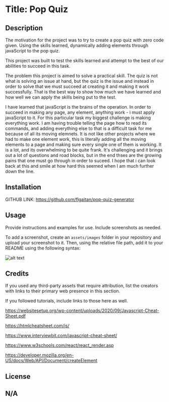 # Title: Pop Quiz

## Description

The motivation for the project was to try to create a pop quiz with zero code given. Using the skills learned, dynamically adding elements through javaScript to the pop quiz.

This project was built to test the skills learned and attempt to the best of our abilities to succeed in this task. 

The problem this project is aimed to solve a practical skill. The quiz is not what is solving an issue at hand, but the quiz is the issue and instead in order to solve that we must succeed at creating it and making it work successfully. That is the best way to show how much we have learned and how well we can apply the skills being put to the test.

I have learned that javaScript is the brains of the operation. In order to succeed in making any page, any element, anything work - i must apply javaScript to it. For this particular task my biggest challenge is making everything work. I am having trouble telling the page how to read its commands, and adding everything else to that is a difficult task for me because of all its moving elemnets. It is not like other projects where we had to make one element work, this is literally adding all the moving elements to a page and making sure every single one of them is working. It is a lot, and its overwhelming to be quite frank. It's challenging and it brings out a lot of questions and road blocks, but in the end thses are the growing pains that one must go through in order to suceed. I hope that i can look back at this and smile at how hard this seemed when I am much further down the line. 


## Installation

GITHUB LINK:
https://github.com/flgaitan/pop-quiz-generator


## Usage

Provide instructions and examples for use. Include screenshots as needed.

To add a screenshot, create an `assets/images` folder in your repository and upload your screenshot to it. Then, using the relative file path, add it to your README using the following syntax:

![alt text](assets/images/screenshot.png)

## Credits



If you used any third-party assets that require attribution, list the creators with links to their primary web presence in this section.

If you followed tutorials, include links to those here as well.

https://websitesetup.org/wp-content/uploads/2020/09/Javascript-Cheat-Sheet.pdf

https://htmlcheatsheet.com/js/

https://www.interviewbit.com/javascript-cheat-sheet/

https://www.w3schools.com/react/react_render.asp

https://developer.mozilla.org/en-US/docs/Web/API/Document/createElement

## License

N/A
---






































